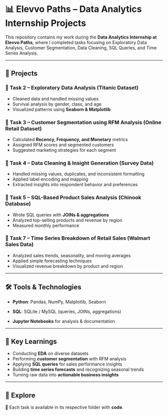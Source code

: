 # 📊 Elevvo Paths – Data Analytics Internship Projects

This repository contains my work during the **Data Analytics Internship at Elevvo Paths**, where I completed tasks focusing on Exploratory Data Analysis, Customer Segmentation, Data Cleaning, SQL Queries, and Time Series Analysis.  

---

## 🚀 Projects  

### 🔹 Task 2 – Exploratory Data Analysis (Titanic Dataset)  
- Cleaned data and handled missing values  
- Survival analysis by gender, class, and age  
- Visualized patterns using **Seaborn & Matplotlib**  

### 🔹 Task 3 – Customer Segmentation using RFM Analysis (Online Retail Dataset)  
- Calculated **Recency, Frequency, and Monetary** metrics  
- Assigned RFM scores and segmented customers  
- Suggested marketing strategies for each segment  

### 🔹 Task 4 – Data Cleaning & Insight Generation (Survey Data)  
- Handled missing values, duplicates, and inconsistent formatting  
- Applied label encoding and mapping  
- Extracted insights into respondent behavior and preferences  

### 🔹 Task 5 – SQL-Based Product Sales Analysis (Chinook Database)  
- Wrote SQL queries with **JOINs & aggregations**  
- Analyzed top-selling products and revenue by region  
- Measured monthly performance  

### 🔹 Task 7 – Time Series Breakdown of Retail Sales (Walmart Sales Data)  
- Analyzed sales trends, seasonality, and moving averages  
- Applied simple forecasting techniques  
- Visualized revenue breakdown by product and region  

---

## 🛠️ Tools & Technologies  
- **Python**: Pandas, NumPy, Matplotlib, Seaborn  
- **SQL**: SQLite / MySQL (queries, JOINs, aggregations)  

- **Jupyter Notebooks** for analysis & documentation  

---

## 🎯 Key Learnings  
- Conducting **EDA** on diverse datasets  
- Performing **customer segmentation** with RFM analysis  
- Applying **SQL queries** for sales performance insights  
- Building **time series forecasts** and recognizing seasonal trends  
- Turning raw data into **actionable business insights**  

---

## 🔗 Explore  
📂 Each task is available in its respective folder with **code**.  
